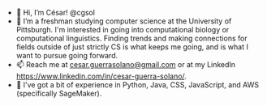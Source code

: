 - 👋 Hi, I’m César! @cgsol
- 📗 I’m a freshman studying computer science at the University of Pittsburgh. I'm interested in going into computational biology or computational linguistics. Finding trends and making connections for fields outside of just strictly CS is what keeps me going, and is what I want to pursue going forward.
- 📫 Reach me at cesar.guerrasolano@gmail.com or at my LinkedIn https://www.linkedin.com/in/cesar-guerra-solano/.
- 🧇 I've got a bit of experience in Python, Java, CSS, JavaScript, and AWS (specifically SageMaker).
